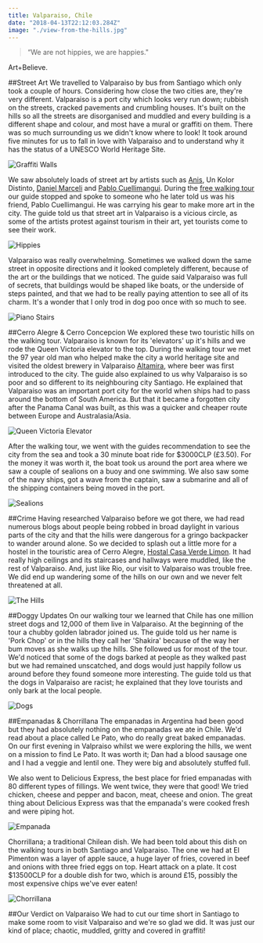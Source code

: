 ```yaml
---
title: Valparaiso, Chile
date: "2018-04-13T22:12:03.284Z"
image: "./view-from-the-hills.jpg"
---
```


>“We are not hippies, we are happies."

Art+Believe.

##Street Art
We travelled to Valparaiso by bus from Santiago which only took a couple of hours. Considering how close the two cities are, they're very different. Valparaiso is a port city which looks very run down; rubbish on the streets, cracked pavements and crumbling houses. It's built on the hills so all the streets are disorganised and muddled and every building is a different shape and colour, and most have a mural or graffiti on them. There was so much surrounding us we didn't know where to look! It took around five minutes for us to fall in love with Valparaiso and to understand why it has the status of a UNESCO World Heritage Site.

![Graffiti Walls](./graffiti-walls.jpg "Graffiti Walls")

We saw absolutely loads of street art by artists such as [Anis](http://anis88.cl/), Un Kolor Distinto, [Daniel Marceli](https://www.instagram.com/daniel.marceli/?hl=en) and [Pablo Cuellimangui](https://www.facebook.com/cuelli.mangui/). During the [free walking tour](http://www.freetourvalparaiso.cl/portada.html) our guide stopped and spoke to someone who he later told us was his friend, Pablo Cuellimangui. He was carrying his gear to make more art in the city. The guide told us that street art in Valparaiso is a vicious circle, as some of the artists protest against tourism in their art, yet tourists come to see their work.

![Hippies](./hippies.jpg "Hippies")

Valparaiso was really overwhelming. Sometimes we walked down the same street in opposite directions and it looked completely different, because of the art or the buildings that we noticed. The guide said Valparaiso was full of secrets, that buildings would be shaped like boats, or the underside of steps painted, and that we had to be really paying attention to see all of its charm. It's a wonder that I only trod in dog poo once with so much to see.

![Piano Stairs](./piano-stairs.jpg "Piano Stairs")

##Cerro Alegre & Cerro Concepcion
We explored these two touristic hills on the walking tour. Valparaiso is known for its 'elevators' up it's hills and we rode the Queen Victoria elevator to the top. During the walking tour we met the 97 year old man who helped make the city a world heritage site and visited the oldest brewery in Valparaiso [Altamira](http://www.cerveceraaltamira.cl/), where beer was first introduced to the city. The guide also explained to us why Valparaiso is so poor and so different to its neighbouring city Santiago. He explained that Valparaiso was an important port city for the world when ships had to pass around the bottom of South America. But that it became a forgotten city after the Panama Canal was built, as this was a quicker and cheaper route between Europe and Australasia/Asia.

![Queen Victoria Elevator](./queen-victoria.jpg "Queen Victoria Elevator")

After the walking tour, we went with the guides recommendation to see the city from the sea and took a 30 minute boat ride for $3000CLP (£3.50). For the money it was worth it, the boat took us around the port area where we saw a couple of sealions on a buoy and one swimming. We also saw some of the navy ships, got a wave from the captain, saw a submarine and all of the shipping containers being moved in the port.

![Sealions](./sealions.jpg "Sealions")

##Crime
Having researched Valparaiso before we got there, we had read numerous blogs about people being robbed in broad daylight in various parts of the city and that the hills were dangerous for a gringo backpacker to wander around alone. So we decided to splash out a little more for a hostel in the touristic area of Cerro Alegre, [Hostal Casa Verde Limon](http://www.casaverdelimon.com/hostal_en.html). It had really high ceilings and its staircases and hallways were muddled, like the rest of Valparaiso. And, just like Rio, our visit to Valparaiso was trouble free. We did end up wandering some of the hills on our own and we never felt threatened at all.

![The Hills](./the-hills.jpg "The Hills")

##Doggy Updates
On our walking tour we learned that Chile has one million street dogs and 12,000 of them live in Valparaiso. At the beginning of the tour a chubby golden labrador joined us. The guide told us her name is 'Pork Chop' or in the hills they call her 'Shakira' because of the way her bum moves as she walks up the hills. She followed us for most of the tour. We'd noticed that some of the dogs barked at people as they walked past but we had remained unscatched, and dogs would just happily follow us around before they found someone more interesting. The guide told us that the dogs in Valparaiso are racist; he explained that they love tourists and only bark at the local people.

![Dogs](./dogs.jpg "dogs")

##Empanadas & Chorrillana
The empanadas in Argentina had been good but they had absolutely nothing on the empanadas we ate in Chile. We'd read about a place called Le Pato, who do really great baked empanadas. On our first evening in Valpraiso whilst we were exploring the hills, we went on a mission to find Le Pato. It was worth it; Dan had a blood sausage one and I had a veggie and lentil one. They were big and absolutely stuffed full.

We also went to Delicious Express, the best place for fried empanadas with 80 different types of fillings. We went twice, they were that good! We tried chicken, cheese and pepper and bacon, meat, cheese and onion. The great thing about Delicious Express was that the empanada's were cooked fresh and were piping hot.

![Empanada](./empanada.jpg "Empanada")

Chorrillana; a traditional Chilean dish. We had been told about this dish on the walking tours in both Santiago and Valparaiso. The one we had at El Pimenton was a layer of apple sauce, a huge layer of fries, covered in beef and onions with three fried eggs on top. Heart attack on a plate. It cost $13500CLP for a double dish for two, which is around £15, possibly the most expensive chips we've ever eaten!

![Chorrillana](./chorrillana.jpg "Chorrillana")

##Our Verdict on Valparaiso
We had to cut our time short in Santiago to make some room to visit Valparaiso and we're so glad we did. It was just our kind of place; chaotic, muddled, gritty and covered in graffiti!